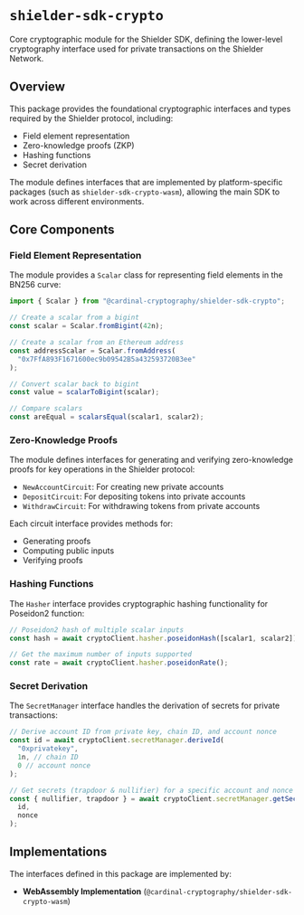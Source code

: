 # `shielder-sdk-crypto`

Core cryptographic module for the Shielder SDK, defining the lower-level cryptography interface used for private transactions on the Shielder Network.

## Overview

This package provides the foundational cryptographic interfaces and types required by the Shielder protocol, including:

- Field element representation
- Zero-knowledge proofs (ZKP)
- Hashing functions
- Secret derivation

The module defines interfaces that are implemented by platform-specific packages (such as `shielder-sdk-crypto-wasm`), allowing the main SDK to work across different environments.

## Core Components

### Field Element Representation

The module provides a `Scalar` class for representing field elements in the BN256 curve:

```typescript
import { Scalar } from "@cardinal-cryptography/shielder-sdk-crypto";

// Create a scalar from a bigint
const scalar = Scalar.fromBigint(42n);

// Create a scalar from an Ethereum address
const addressScalar = Scalar.fromAddress(
  "0x7FfA893F1671600ec9b09542B5a432593720B3ee"
);

// Convert scalar back to bigint
const value = scalarToBigint(scalar);

// Compare scalars
const areEqual = scalarsEqual(scalar1, scalar2);
```

### Zero-Knowledge Proofs

The module defines interfaces for generating and verifying zero-knowledge proofs for key operations in the Shielder protocol:

- `NewAccountCircuit`: For creating new private accounts
- `DepositCircuit`: For depositing tokens into private accounts
- `WithdrawCircuit`: For withdrawing tokens from private accounts

Each circuit interface provides methods for:

- Generating proofs
- Computing public inputs
- Verifying proofs

### Hashing Functions

The `Hasher` interface provides cryptographic hashing functionality for Poseidon2 function:

```typescript
// Poseidon2 hash of multiple scalar inputs
const hash = await cryptoClient.hasher.poseidonHash([scalar1, scalar2]);

// Get the maximum number of inputs supported
const rate = await cryptoClient.hasher.poseidonRate();
```

### Secret Derivation

The `SecretManager` interface handles the derivation of secrets for private transactions:

```typescript
// Derive account ID from private key, chain ID, and account nonce
const id = await cryptoClient.secretManager.deriveId(
  "0xprivatekey",
  1n, // chain ID
  0 // account nonce
);

// Get secrets (trapdoor & nullifier) for a specific account and nonce
const { nullifier, trapdoor } = await cryptoClient.secretManager.getSecrets(
  id,
  nonce
);
```

## Implementations

The interfaces defined in this package are implemented by:

- **WebAssembly Implementation** (`@cardinal-cryptography/shielder-sdk-crypto-wasm`)
